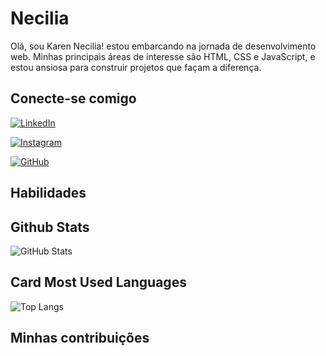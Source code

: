 # Necilia
 Olá, sou Karen Necilia! estou embarcando na jornada de desenvolvimento web. Minhas principais áreas de interesse são HTML, CSS e JavaScript, e estou ansiosa para construir projetos que façam a diferença.

## Conecte-se comigo 
[![LinkedIn](https://img.shields.io/badge/LinkedIn-FFF?style=for-the-badge&logo=linkedin&logoColor=0E76A8)](https://www.linkedin.com/in/karen-necilia-0b8861313/)

[![Instagram](https://img.shields.io/badge/-Instagram-FFF?style=for-the-badge&logo=instagram)](https://www.instagram.com/kaahnecilia/)

[![GitHub](https://img.shields.io/badge/GitHub-100000?style=for-the-badge&logo=github&logoColor=white)](https://github.com/Necilia)

## Habilidades 

## Github Stats 
![GitHub Stats](https://github-readme-stats.vercel.app/api?username=Necilia&theme=transparent&bg_color=000&border_color=30A3DC&show_icons=true&icon_color=30A3DC&title_color=E94D5F&text_color=FFF)

## Card Most Used Languages
![Top Langs](https://github-readme-stats-git-masterrstaa-rickstaa.vercel.app/api/top-langs/?username=Necilia&layout=compact&bg_color=000&border_color=30A3DC&title_color=E94D5F&text_color=FFF)



## Minhas contribuições 